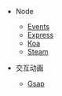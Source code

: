 * Node
   * [Events](/file/Node/events.md)
   * [Express](/file/Node/Express.md)
   * [Koa](/file/Node/Koa.md)
   * [Steam](/file/Node/steam.md)

* 交互动画
  * [Gsap](/file/Animation/GSAP.md)